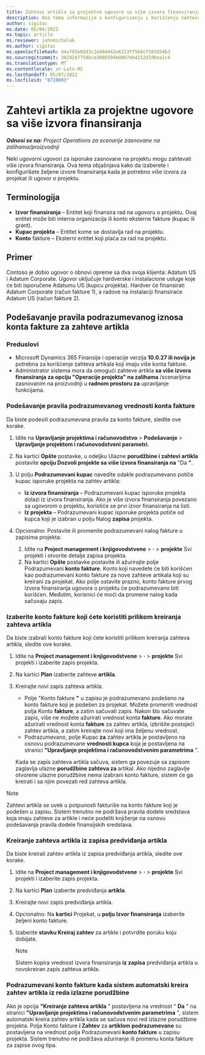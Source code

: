 ```yaml
---
title: Zahtevi artikla za projektne ugovore sa više izvora finansiranja
description: Ova tema informacije o konfigurisanju i korišćenju zahteva artikala sa više izvora finansiranja.
author: sigitac
ms.date: 05/04/2022
ms.topic: article
ms.reviewer: johnmichalak
ms.author: sigitac
ms.openlocfilehash: d4af03e02d3c2eb0d442e6213ff5b9cf583d54b3
ms.sourcegitcommit: 30242d7754bca300b594b0887eb4212d10bea1c4
ms.translationtype: MT
ms.contentlocale: sr-Latn-RS
ms.lasthandoff: 05/07/2022
ms.locfileid: "8728093"
---
```

# <a name="item-requirements-for-project-contracts-with-multiple-funding-sources"></a>Zahtevi artikla za projektne ugovore sa više izvora finansiranja

_**Odnosi se na:** Project Operations za scenarije zasnovane na zalihama/proizvodnji_

Neki ugovorni ugovori za isporuke zasnovane na projektu mogu zahtevati više izvora finansiranja. Ova tema objašnjava kako da izaberete i konfigurišete željene izvore finansiranja kada je potrebno više izvora za projekat ili ugovor o projektu.

## <a name="terminology"></a>Terminologija

- **Izvor finansiranja** – Entitet koji finansira rad na ugovoru o projektu. Ovaj entitet može biti interna organizacija ili konto eksterne fakture (kupac ili grant).
- **Kupac projekta** – Entitet kome se dostavlja rad na projektu.
- **Konto** fakture – Eksterni entitet koji plaća za rad na projektu.

## <a name="example"></a>Primer

Contoso je dobio ugovor o obnovi opreme sa dva svoja klijenta: Adatum US i Adatum Corporate. Ugovor uključuje hardverske i instalacione usluge koje će biti isporučene Adatumu US (kupcu projekta). Hardver će finansirati Adatum Corporate (račun fakture 1), a radove na instalaciji finansiraće Adatum US (račun fakture 2).

## <a name="set-up-invoice-account-defaulting-rules-for-item-requirements"></a>Podešavanje pravila podrazumevanog iznosa konta fakture za zahteve artikla

### <a name="prerequisites"></a>Preduslovi

- Microsoft Dynamics 365 Finansije i operacije verzija **10.0.27 ili novija je** potrebna za korišćenje zahteva artikala koji imaju više konta fakture.
- Administrator sistema mora da omogući zahteve artikla **sa više izvora finansiranja za opciju "Operacije projekta" na zalihama** /scenarijima zasnovanim na proizvodnji u **radnom prostoru za** upravljanje funkcijama.

### <a name="set-up-the-invoice-account-defaulting-rules"></a>Podešavanje pravila podrazumevanog vrednosti konta fakture

Da biste podesili podrazumevana pravila za konto fakture, sledite ove korake.

1. Idite na **Upravljanje projektima i računovodstvo** \> **Podešavanje** \> **Upravljanje projektom i računovodstveni parametri**.
1. Na kartici **Opšte** postavke, u odeljku Ulazne **porudžbine i zahtevi artikla** postavite **opciju Dozvoli projekte sa više izvora finansiranja na** "Da **"**.
1. U polju **Podrazumevani kupac** navedite odakle podrazumevano potiče kupac isporuke projekta na zahtev artikla:

    - **Iz izvora finansiranja** – Podrazumevani kupac isporuke projekta dolazi iz izvora finansiranja. Ako je više izvora finansiranja povezano sa ugovorom o projektu, koristiće se prvi izvor finansiranja na listi.
    - **Iz projekta** – Podrazumevani kupac isporuke projekta potiče od kupca koji je izabran u polju Nalog **zapisa** projekta.

1. Opcionalno: Postavite ili promenite podrazumevani nalog fakture u zapisima projekta:

    1. Idite na **Project management i knjigovodstvene** \> **·** \> **projekte** Svi projekti i otvorite detalje zapisa projekta.
    2. Na kartici **Opšte** postavke postavite ili ažurirajte polje Podrazumevani **konto fakture**. Konto koji navedete će biti korišćen kao podrazumevani konto fakture za nove zahteve artikala koji su kreirani za projekat. Ako polje ostavite prazno, konto fakture prvog izvora finansiranja ugovora o projektu će podrazumevano biti korišćen. Međutim, korisnici će moći da promene nalog kada sačuvaju zapis.

### <a name="select-the-invoice-account-to-use-when-you-create-an-item-requirement"></a>Izaberite konto fakture koji ćete koristiti prilikom kreiranja zahteva artikla

Da biste izabrali konto fakture koji ćete koristiti prilikom kreiranja zahteva artikla, sledite ove korake.

1. Idite na **Project management i knjigovodstvene** \> **·** \> **projekte** Svi projekti i izaberite zapis projekta.
1. Na kartici **Plan** izaberite zahteve **artikla**.
1. Kreirajte novi zapis zahteva artikla.

    - Polje "Konto fakture **"** u zapisu je podrazumevano podešeno na konto fakture koji je podešen za projekat. Možete promeniti vrednost polja Konto **fakture**, a zatim sačuvati zapis. Nakon što sačuvate zapis, više ne možete ažurirati vrednost konta **fakture**. Ako morate ažurirati vrednost konta **fakture** za zahtev artikla, izbrišite postojeći zahtev artikla, a zatim kreirajte novi koji ima željenu vrednost.
    - Podrazumevano, polje Kupac **za** zahtev artikla je postavljeno na osnovu podrazumevane **vrednosti kupca** koja je postavljena na stranici **"Upravljanje projektima i računovodstvenim parametrima** ".

    Kada se zapis zahteva artikla sačuva, sistem ga povezuje sa zapisom zaglavlja ulazne **porudžbine zahteva za** artikal. Ako nijedno zaglavlje otvorene ulazne porudžbine nema izabrani konto fakture, sistem će ga kreirati i sa njim povezati red zahteva artikla.

> [!NOTE]
> Zahtevi artikla se uvek u potpunosti fakturiše na konto fakture koji je podešen u zapisu. Sistem trenutno ne podržava pravila dodele sredstava koja imaju zahteve za artikle i neće podeliti knjiženje na osnovu podešavanja pravila dodele finansijskih sredstava.

### <a name="create-an-item-requirement-from-an-item-forecast-record"></a>Kreiranje zahteva artikla iz zapisa predviđanja artikla

Da biste kreirali zahtev artikla iz zapisa predviđanja artikla, sledite ove korake.

1. Idite na **Project management i knjigovodstvene** \> **·** \> **projekte** Svi projekti i izaberite zapis projekta.
1. Na kartici **Plan** izaberite predviđanja **artikla**.
1. Kreirajte novi zapis predviđanja artikla.
1. Opcionalno: Na **kartici** Projekat, u **polju Izvor finansiranja** izaberite željeni konto fakture.
1. Izaberite **stavku Kreiraj zahtev** za artikle i potvrdite poruku koju dobijate.

    > [!NOTE]
    > Sistem kopira vrednost izvora finansiranja **iz zapisa** predviđanja artikla u novokreiran zapis zahteva artikla.

### <a name="default-invoice-account-when-the-system-automatically-creates-an-item-requirement-from-a-purchase-order-line"></a>Podrazumevani konto fakture kada sistem automatski kreira zahtev artikla iz reda izlazne porudžbine

Ako je opcija **"Kreiranje zahteva artikla** " postavljena na vrednost " **Da** " na stranici **"Upravljanje projektima i računovodstvenim parametrima** ", sistem automatski kreira zahtev artikla kada se sačuva novi red izlazne porudžbine projekta. Polja Konto fakture **i Zahtev** za **artiklom podrazumevano** su postavljena na vrednost polja Podrazumevani **konto fakture** u zapisu projekta. Sistem trenutno ne podržava ažuriranje ili promenu konta fakture za zapise ovog tipa.
